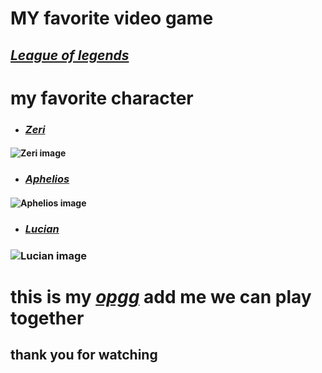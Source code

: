 # MY favorite video game
## [**_League of legends_**](https://www.leagueoflegends.com/en-us/)
# **my favorite character** 
* ### [_Zeri_](https://www.leagueoflegends.com/en-us/champions/zeri/) 
#### ![**Zeri image**](https://liquipedia.net/leagueoflegends/File:League_Infobox_Zeri.jpg)
* ### [_Aphelios_](https://www.leagueoflegends.com/en-us/champions/aphelios/)
#### ![**Aphelios image**](https://liquipedia.net/leagueoflegends/File:Aphelios_0.jpg)
* ### [_Lucian_](https://www.leagueoflegends.com/en-us/champions/lucian/)
### ![**Lucian image**](https://liquipedia.net/leagueoflegends/File:League_Infobox_Lucian.jpg)
# this is my [**_opgg_**](https://www.op.gg/summoners/na/Bunnies-zpy) **add me we can play together**
## thank you for watching
